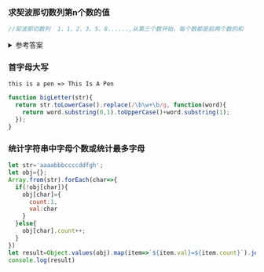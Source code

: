 ### 求契波那切数列第n个数的值

```js
//契波那切数列  1、1、2、3、5、8......,从第三个数开始，每个数都是前两个数的和
```

<details>
  <summary>参考答案</summary>

  ```js
  const fibo=(n)=>n>2?fibo(n-1)+fibo(n-2):n;
  ```

</details>

### 首字母大写

`this is a pen => This Is A Pen`

```js
function bigLetter(str){
  return str.toLowerCase().replace(/\b\w+\b/g, function(word){
    return word.substring(0,1).toUpperCase()+word.substring(1);
  });
}

```

### 统计字符串中字母个数或统计最多字母

```js
let str='aaaabbbccccddfgh';
let obj={};
Array.from(str).forEach(char=>{
  if(!obj[char]){
    obj[char]={
      count:1,
      val:char
    }
  }else{
    obj[char].count++;
  }
})
let result=Object.values(obj).map(item=>`${item.val}=${item.count}`).join(' ');
console.log(result)
```
